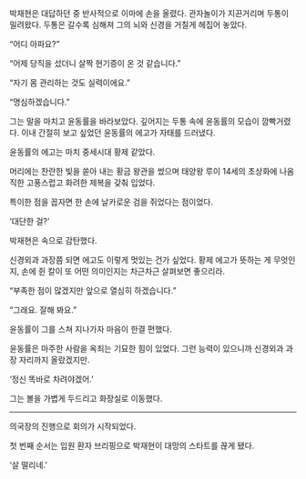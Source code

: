 박재현은 대답하던 중 반사적으로 이마에 손을 올렸다. 관자놀이가 지끈거리며 두통이 밀려왔다. 두통은 갈수록 심해져 그의 뇌와 신경을 거칠게 헤집어 놓았다.

“어디 아파요?”

“어제 당직을 섰더니 살짝 현기증이 온 것 같습니다.”

“자기 몸 관리하는 것도 실력이에요.”

“명심하겠습니다.”

그는 말을 마치고 윤동률을 바라보았다. 깊어지는 두통 속에 윤동률의 모습이 깜빡거렸다. 이내 간절히 보고 싶었던 윤동률의 에고가 자태를 드러냈다.

윤동률의 에고는 마치 중세시대 황제 같았다.

머리에는 찬란한 빛을 쏟아 내는 황금 왕관을 썼으며 태양왕 루이 14세의 초상화에 나옴직한 고풍스럽고 화려한 제복을 갖춰 입었다.

특이한 점을 꼽자면 한 손에 날카로운 검을 쥐었다는 점이었다.

‘대단한 걸?’

박재현은 속으로 감탄했다.

신경외과 과장쯤 되면 에고도 이렇게 멋있는 건가 싶었다. 황제 에고가 뜻하는 게 무엇인지, 손에 쥔 칼이 또 어떤 의미인지는 차근차근 살펴보면 좋으리라.

“부족한 점이 많겠지만 앞으로 열심히 하겠습니다.”

“그래요. 잘해 봐요.”

윤동률이 그를 스쳐 지나가자 마음이 한결 편했다.

윤동률은 마주한 사람을 옥죄는 기묘한 힘이 있었다. 그런 능력이 있으니까 신경외과 과장 자리까지 올랐겠지만.

‘정신 똑바로 차려야겠어.’

그는 볼을 가볍게 두드리고 화장실로 이동했다.

* * *

의국장의 진행으로 회의가 시작되었다.

첫 번째 순서는 입원 환자 브리핑으로 박재현이 대망의 스타트를 끊게 됐다.

‘살 떨리네.’